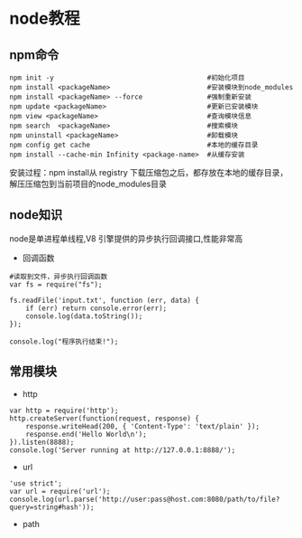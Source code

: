 # node教程

## npm命令
```
npm init -y                                      #初始化项目
npm install <packageName>                        #安装模块到node_modules
npm install <packageName> --force                #强制重新安装
npm update <packageName>                         #更新已安装模块
npm view <packageName>                           #查询模块信息
npm search  <packageName>                        #搜索模块
npm uninstall <packageName>                      #卸载模块       
npm config get cache                             #本地的缓存目录
npm install --cache-min Infinity <package-name>  #从缓存安装
```

安装过程：npm install从 registry 下载压缩包之后，都存放在本地的缓存目录，解压压缩包到当前项目的node_modules目录

## node知识

node是单进程单线程,V8 引擎提供的异步执行回调接口,性能非常高

- 回调函数
```
#读取到文件，异步执行回调函数
var fs = require("fs");

fs.readFile('input.txt', function (err, data) {
    if (err) return console.error(err);
    console.log(data.toString());
});

console.log("程序执行结束!");
```

## 常用模块

- http
```
var http = require('http');
http.createServer(function(request, response) {
    response.writeHead(200, { 'Content-Type': 'text/plain' });
    response.end('Hello World\n');
}).listen(8888);
console.log('Server running at http://127.0.0.1:8888/');
```
- url
```
'use strict';
var url = require('url');
console.log(url.parse('http://user:pass@host.com:8080/path/to/file?query=string#hash'));
```

- path